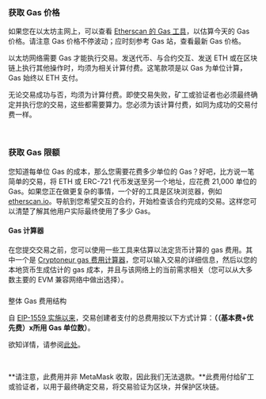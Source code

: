### 获取 Gas 价格


如果您在以太坊主网上，可以查看 [Etherscan 的 Gas 工具](https://etherscan.io/gastracker)，以估算今天的 Gas 价格。请注意 Gas 价格不停波动；应时刻参考 Gas 站，查看最新 Gas 价格。


以太坊网络需要 Gas 才能执行交易。发送代币、与合约交互、发送 ETH 或在区块链上执行其他操作时，均须为相关计算付费。这笔款项是以 Gas 为单位计算，Gas 始终以 ETH 支付。


无论交易成功与否，均须为计算付费。即使交易失败，矿工或验证者也必须最终确定并执行您的交易，这些都需要算力。您必须为该计算付费，如同为成功的交易付费一样。


 


### 获取 Gas 限额


您知道每单位 Gas 的成本，那么您需要花费多少单位的 Gas？好吧，比方说一笔简单的交易，将 ETH 或 ERC-721 代币发送至另一个地址，应花费 21,000 单位的 Gas。如果您正在做更复杂的事情，一个好的工具是区块浏览器，例如 [etherscan.io](https://etherscan.io/)。导航到您希望交互的合约，开始检查该合约完成的交易。这样您可以清楚了解其他用户实际最终使用了多少 Gas。



#### Gas 计算器


在您提交交易之前，您可以使用一些工具来估算以法定货币计算的 gas 费用。其中一个是 [Cryptoneur gas 费用计算器](https://www.cryptoneur.xyz/gas-fees-calculator)，您可以输入交易的详细信息，然后以您的本地货币生成估计的 gas 成本，并且与该网络上的当前需求相关（您可以从大多数主要的 EVM 兼容网络中做出选择）。



### 
整体 Gas 费用结构


自 [EIP-1559 实施以来](https://github.com/ethereum/EIPs/blob/master/EIPS/eip-1559.md)，交易创建者支付的总费用按以下方式计算：**（（基本费+优先费）x所用 Gas 单位数）**。


欲知详情，请参阅[此处](https://support.metamask.io/hc/en-us/articles/4404600179227)。


 


**请注意，此费用并非 MetaMask 收取，因此我们无法退款。**此费用付给矿工或验证者，以用于最终确定交易，将交易验证为区块，并保护区块链。

